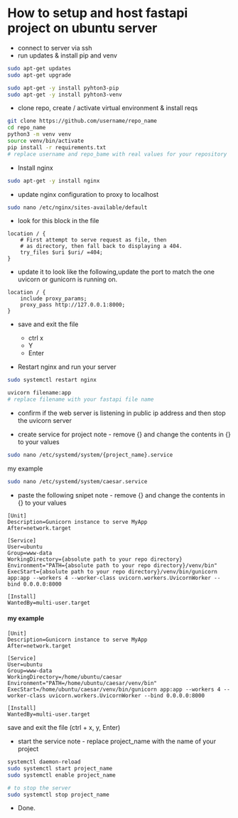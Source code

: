# How to setup and host fastapi project on ubuntu server

* connect to server via ssh
*  run updates & install pip and venv

```bash
sudo apt-get updates
sudo apt-get upgrade

sudo apt-get -y install pyhton3-pip
sudo apt-get -y install pyhton3-venv
```

* clone repo, create / activate virtual environment & install reqs

```bash
git clone https://github.com/username/repo_name
cd repo_name
python3 -m venv venv
source venv/bin/activate
pip install -r requirements.txt
# replace username and repo_bame with real values for your repository
```

* Install nginx

```bash
sudo apt-get -y install nginx
```

* update nginx configuration to proxy to localhost

```bash
sudo nano /etc/nginx/sites-available/default

```

* look for this block in the file

```
location / {
    # First attempt to serve request as file, then
    # as directory, then fall back to displaying a 404.
    try_files $uri $uri/ =404;
}
```

* update it to look like the following,update the port to match the one uvicorn or gunicorn is running on.

```
location / {
    include proxy_params;                         
    proxy_pass http://127.0.0.1:8000;
}
```

* save and exit the file
    - ctrl x
    - Y
    - Enter

* Restart nginx and run your server

```bash
sudo systemctl restart nginx

uvicorn filename:app
# replace filename with your fastapi file name
```

* confirm if the web server is listening in public ip address and then stop the uvicorn server

* create service for project
note - remove {} and change the contents in {} to your values

```bash
sudo nano /etc/systemd/system/{project_name}.service
```

my example 
```bash
sudo nano /etc/systemd/system/caesar.service
```

* paste the following snipet
note - remove {} and change the contents in {} to your values

```
[Unit]
Description=Gunicorn instance to serve MyApp
After=network.target

[Service]
User=ubuntu
Group=www-data
WorkingDirectory={absolute path to your repo directory}
Environment="PATH={absolute path to your repo directory}/venv/bin"
ExecStart={absolute path to your repo directory}/venv/bin/gunicorn app:app --workers 4 --worker-class uvicorn.workers.UvicornWorker --bind 0.0.0.0:8000

[Install]
WantedBy=multi-user.target
```

#### my example 

```
[Unit]
Description=Gunicorn instance to serve MyApp
After=network.target

[Service]
User=ubuntu
Group=www-data
WorkingDirectory=/home/ubuntu/caesar
Environment="PATH=/home/ubuntu/caesar/venv/bin"
ExecStart=/home/ubuntu/caesar/venv/bin/gunicorn app:app --workers 4 --worker-class uvicorn.workers.UvicornWorker --bind 0.0.0.0:8000

[Install]
WantedBy=multi-user.target

```

save and exit the file (ctrl + x, y, Enter)

* start the service 
note - replace project_name with the name of your project
```bash
systemctl daemon-reload
sudo systemctl start project_name
sudo systemctl enable project_name

# to stop the server
sudo systemctl stop project_name
```

* Done.